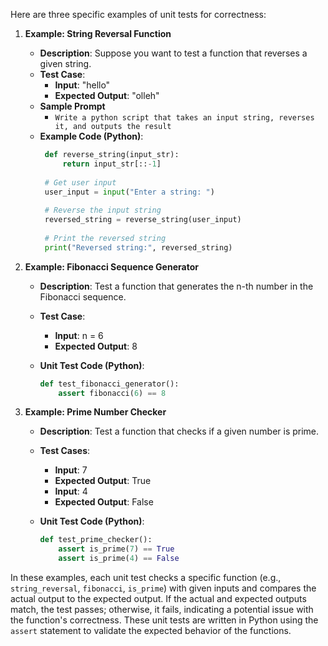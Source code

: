 Here are three specific examples of unit tests for correctness:

1. **Example: String Reversal Function**
   - **Description**: Suppose you want to test a function that reverses a given string.
   - **Test Case**:
     - **Input**: "hello"
     - **Expected Output**: "olleh"
   - **Sample Prompt**
     - ```Write a python script that takes an input string, reverses it, and outputs the result```
   - **Example Code (Python)**:
     ```python
      def reverse_string(input_str):
          return input_str[::-1]
      
      # Get user input
      user_input = input("Enter a string: ")
      
      # Reverse the input string
      reversed_string = reverse_string(user_input)
      
      # Print the reversed string
      print("Reversed string:", reversed_string)
     ```

2. **Example: Fibonacci Sequence Generator**
   - **Description**: Test a function that generates the n-th number in the Fibonacci sequence.
   - **Test Case**:
     - **Input**: n = 6
     - **Expected Output**: 8

   - **Unit Test Code (Python)**:
     ```python
     def test_fibonacci_generator():
         assert fibonacci(6) == 8
     ```

3. **Example: Prime Number Checker**
   - **Description**: Test a function that checks if a given number is prime.
   - **Test Cases**:
     - **Input**: 7
     - **Expected Output**: True
     - **Input**: 4
     - **Expected Output**: False

   - **Unit Test Code (Python)**:
     ```python
     def test_prime_checker():
         assert is_prime(7) == True
         assert is_prime(4) == False
     ```

In these examples, each unit test checks a specific function (e.g., `string_reversal`, `fibonacci`, `is_prime`) with given inputs and compares the actual output to the expected output. If the actual and expected outputs match, the test passes; otherwise, it fails, indicating a potential issue with the function's correctness. These unit tests are written in Python using the `assert` statement to validate the expected behavior of the functions.
